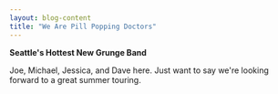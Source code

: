 ```yaml
---
layout: blog-content
title: "We Are Pill Popping Doctors"
---
```




**Seattle's Hottest New Grunge Band**

Joe, Michael, Jessica, and Dave here. Just want to say we're looking forward to a great summer touring.

